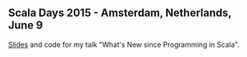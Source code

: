 ## Scala Days 2015 - Amsterdam, Netherlands, June 9

[Slides](What%20is%20new%20since%20Programming%20in%20Scala.pdf) and code for my talk "What's New since Programming in Scala".

